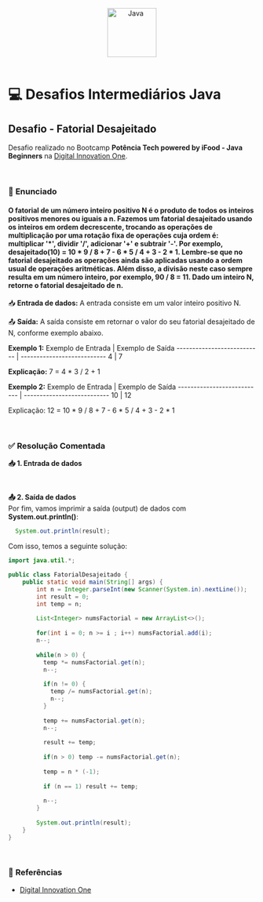 <div align="center">
  <img alt="Java" height="100" src="https://raw.githubusercontent.com/FortAwesome/Font-Awesome/6.x/svgs/brands/java.svg">
</div>

<br>

# 💻 Desafios Intermediários Java

## Desafio - Fatorial Desajeitado
Desafio realizado no Bootcamp **Potência Tech powered by iFood - Java Beginners** na [Digital Innovation One](https://www.dio.me/).

<br>

### 📝 **Enunciado**
#### **O fatorial de um número inteiro positivo N é o produto de todos os inteiros positivos menores ou iguais a n. Fazemos um fatorial desajeitado usando os inteiros em ordem decrescente, trocando as operações de multiplicação por uma rotação fixa de operações cuja ordem é: multiplicar '*', dividir '/', adicionar '+' e subtrair '-'. Por exemplo, desajeitado(10) = 10 * 9 / 8 + 7 - 6 * 5 / 4 + 3 - 2 * 1. Lembre-se que no fatorial desajeitado as operações ainda são aplicadas usando a ordem usual de operações aritméticas. Além disso, a divisão neste caso sempre resulta em um número inteiro, por exemplo, 90 / 8 = 11. Dado um inteiro N, retorne o fatorial desajeitado de n.** 

📥 **Entrada de dados:** A entrada consiste em um valor inteiro positivo N.

📤 **Saída:** A saída consiste em retornar o valor do seu fatorial desajeitado de N, conforme exemplo abaixo.

**Exemplo 1:**
Exemplo de Entrada          | Exemplo de Saída
--------------------------- | ---------------------------
4                           | 7

**Explicação:** 7 = 4 * 3 / 2 + 1 

**Exemplo 2:**
Exemplo de Entrada          | Exemplo de Saída
--------------------------- | ---------------------------
10                           | 12

Explicação: 12 = 10 * 9 / 8 + 7 - 6 * 5 / 4 + 3 - 2 * 1

<br>

### ✅ **Resolução Comentada**

**📥 1. Entrada de dados**<br>

<br>

**📤 2. Saída de dados**<br>
Por fim, vamos imprimir a saída (output) de dados com **System.out.println()**:
```java
  System.out.println(result);
```

Com isso, temos a seguinte solução:
```java
import java.util.*;

public class FatorialDesajeitado {
    public static void main(String[] args) {
        int n = Integer.parseInt(new Scanner(System.in).nextLine());
        int result = 0;
        int temp = n;
        
        List<Integer> numsFactorial = new ArrayList<>();
        
        for(int i = 0; n >= i ; i++) numsFactorial.add(i);
        n--;
        
        while(n > 0) {
          temp *= numsFactorial.get(n);
          n--;
          
          if(n != 0) {
            temp /= numsFactorial.get(n);
            n--;
          }
          
          temp += numsFactorial.get(n);
          n--;
          
          result += temp;
          
          if(n > 0) temp -= numsFactorial.get(n);
          
          temp = n * (-1);
          
          if (n == 1) result += temp;
          
          n--;
        }
      
        System.out.println(result);
    }
}
```

<br>

### 🔎 **Referências**
- [Digital Innovation One](https://www.dio.me/)

<br>
